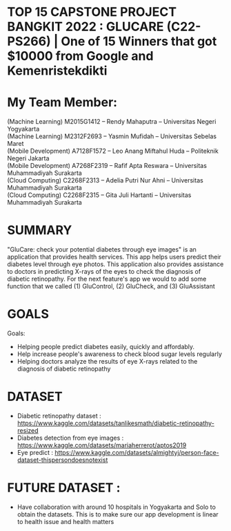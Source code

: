 # TOP 15 CAPSTONE PROJECT BANGKIT 2022 : GLUCARE (C22-PS266) | One of 15 Winners that got $10000 from Google and Kemenristekdikti 

# My Team Member:
(Machine Learning) M2015G1412 – Rendy Mahaputra – Universitas Negeri Yogyakarta\
(Machine Learning) M2312F2693 – Yasmin Mufidah – Universitas Sebelas Maret\
(Mobile Development) A7128F1572 – Leo Anang Miftahul Huda – Politeknik Negeri Jakarta\
(Mobile Development) A7268F2319 – Rafif Apta Reswara – Universitas Muhammadiyah Surakarta\
(Cloud Computing) C2268F2313 – Adelia Putri Nur Ahni – Universitas Muhammadiyah Surakarta\
(Cloud Computing) C2268F2315 – Gita Juli Hartanti – Universitas Muhammadiyah Surakarta

# SUMMARY
"GluCare: check your potential diabetes through eye images" is an application that provides health services. This app helps users predict their diabetes level through eye photos. This application also provides assistance to doctors in predicting X-rays of the eyes to check the diagnosis of diabetic retinopathy. For the next feature's app we would to add some function that we called (1) GluControl, (2) GluCheck, and (3) GluAssistant

# GOALS
Goals:
- Helping people predict diabetes easily, quickly and affordably.
- Help increase people's awareness to check blood sugar levels regularly
- Helping doctors analyze the results of eye X-rays related to the diagnosis of diabetic retinopathy

# DATASET
- Diabetic retinopathy dataset : https://www.kaggle.com/datasets/tanlikesmath/diabetic-retinopathy-resized
- Diabetes detection from eye images : https://www.kaggle.com/datasets/mariaherrerot/aptos2019
- Eye predict : https://www.kaggle.com/datasets/almightyj/person-face-dataset-thispersondoesnotexist

# FUTURE DATASET :
- Have collaboration with around 10 hospitals in Yogyakarta and Solo to obtain the datasets. This is to make sure our app development is linear to health issue and health matters
